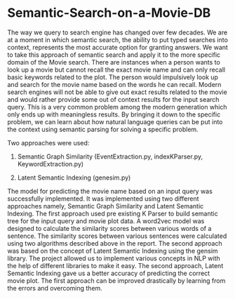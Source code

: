 # Semantic-Search-on-a-Movie-DB

The way we query to search engine has changed
over few decades. We are at a moment in which
semantic search, the ability to put typed searches
into context, represents the most accurate option
for granting answers. We want to take this approach
of semantic search and apply it to the more
specific domain of the Movie search. There are
instances when a person wants to look up a movie
but cannot recall the exact movie name and can
only recall basic keywords related to the plot. The
person would impulsively look up and search for
the movie name based on the words he can recall.
Modern search engines will not be able to give out
exact results related to the movie and would rather
provide some out of context results for the input
search query. This is a very common problem
among the modern generation which only ends up
with meaningless results. By bringing it down to
the specific problem, we can learn about how natural
language queries can be put into the context
using semantic parsing for solving a specific problem.

Two approaches were used:
1. Semantic Graph Similarity (EventExtraction.py, indexKParser.py, KeywordExtraction.py)


2. Latent Semantic Indexing (genesim.py)


The model for predicting the movie name based on
an input query was successfully implemented. It
was implemented using two different approaches
namely, Semantic Graph Similarity and Latent
Semantic Indexing. The first approach used pre
existing K Parser to build semantic tree for the
input query and movie plot data. A word2vec
model was designed to calculate the similarity
scores between various words of a sentence. The
similarity scores between various sentences were
calculated using two algorithms described above
in the report. The second approach was based on
the concept of Latent Semantic Indexing using
the gensim library. The project allowed us to
implement various concepts in NLP with the help
of different libraries to make it easy. The second
approach, Latent Semantic Indexing gave us a
better accuracy of predicting the correct movie
plot. The first approach can be improved drastically
by learning from the errors and overcoming
them.
